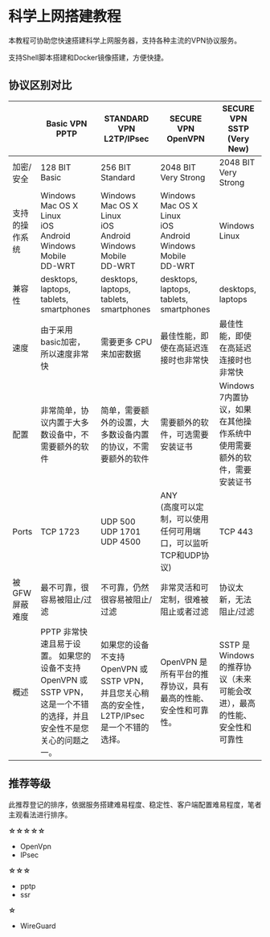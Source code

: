 # 科学上网搭建教程

本教程可协助您快速搭建科学上网服务器，支持各种主流的VPN协议服务。

支持Shell脚本搭建和Docker镜像搭建，方便快捷。

## 协议区别对比

|                | Basic VPN<br />PPTP                                          | STANDARD VPN<br />L2TP/IPsec                                 | SECURE VPN<br />OpenVPN                                      | SECURE VPN<br />SSTP (Very New)                              |
| -------------- | ------------------------------------------------------------ | ------------------------------------------------------------ | ------------------------------------------------------------ | ------------------------------------------------------------ |
| 加密/安全      | 128 BIT Basic                                                | 256 BIT Standard                                             | 2048 BIT Very Strong                                         | 2048 BIT Very Strong                                         |
| 支持的操作系统 | Windows<br/>Mac OS X<br/>Linux<br/>iOS<br/>Android<br/>Windows Mobile<br/>DD-WRT | Windows<br/>Mac OS X<br/>Linux<br/>iOS<br/>Android<br/>Windows Mobile<br/>DD-WRT | Windows<br/>Mac OS X<br/>Linux<br/>iOS<br/>Android<br/>Windows Mobile<br/>DD-WRT | Windows<br/>Linux                                            |
| 兼容性         | desktops, laptops, tablets,<br/>smartphones                  | desktops, laptops, tablets,<br/>smartphones                  | desktops, laptops, tablets,<br/>smartphones                  | desktops, laptops                                            |
| 速度           | 由于采用basic加密，所以速度非常快                            | 需要更多 CPU 来加密数据                                      | 最佳性能，即使在高延迟连接时也非常快                         | 最佳性能，即使在高延迟连接时也非常快                         |
| 配置           | 非常简单，协议内置于大多数设备中，不需要额外的软件           | 简单，需要额外的设置，大多数设备内置的协议，不需要额外的软件 | 需要额外的软件，可选需要安装证书                             | Windows 7内置协议，如果在其他操作系统中使用需要额外的软件，需要安装证书 |
| Ports          | TCP 1723                                                     | UDP 500<br/>UDP 1701<br/>UDP 4500                            | ANY<br/>(高度可以定制，可以使用任何可用端口，可以监听TCP和UDP协议) | TCP 443                                                      |
| 被GFW屏蔽难度  | 最不可靠，很容易被阻止/过滤                                  | 不可靠，仍然很容易被阻止/过滤                                | 非常灵活和可定制，很难被阻止或者过滤                         | 协议太新，无法阻止/过滤                                      |
| 概述           | PPTP 非常快速且易于设置。 如果您的设备不支持OpenVPN 或 SSTP VPN，这是一个不错的选择，并且安全性不是您关心的问题之一。 | 如果您的设备不支持 OpenVPN 或 SSTP VPN，并且您关心稍高的安全性，L2TP/IPsec 是一个不错的选择。 | OpenVPN 是所有平台的推荐协议，具有最高的性能、安全性和可靠性。 | SSTP 是 Windows 的推荐协议（未来可能会改进），最高的性能、安全性和可靠性 |

## 推荐等级

此推荐登记的排序，依据服务搭建难易程度、稳定性、客户端配置难易程度，笔者主观看法进行排序。

**☆☆☆☆☆**  

- OpenVpn
- IPsec

**☆☆☆**  

- pptp
- ssr

**☆**  

- WireGuard
